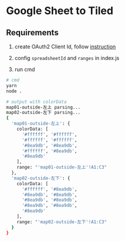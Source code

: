 # Google Sheet to Tiled


## Requirements

1. create OAuth2 Client Id, follow [instruction](https://googleapis.dev/nodejs/googleapis/latest/sheets/index.html#oauth2-client)

2. config `spreadsheetId` and `ranges` in index.js

3. run cmd

```sh
# cmd
yarn
node .

# output with colorData
map01-outside-左上 parsing...
map02-outside-左下 parsing...
{
  'map01-outside-左上': {
    colorData: [
      '#ffffff', '#ffffff',
      '#ffffff', '#ffffff',
      '#8ea9db', '#8ea9db',
      '#ffffff', '#8ea9db',
      '#8ea9db'
    ],
    range: "'map01-outside-左上'!A1:C3"
  },
  'map02-outside-左下': {
    colorData: [
      '#ffffff', '#8ea9db',
      '#8ea9db', '#8ea9db',
      '#8ea9db', '#8ea9db',
      '#8ea9db', '#8ea9db',
      '#8ea9db'
    ],
    range: "'map02-outside-左下'!A1:C3"
  }
}
```
